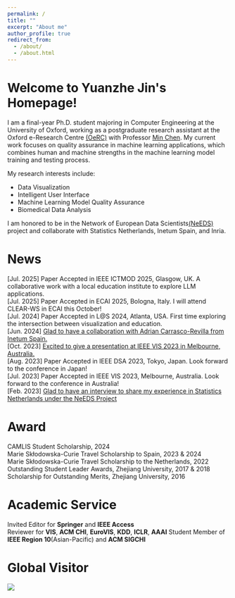 ```yaml
---
permalink: /
title: ""
excerpt: "About me"
author_profile: true
redirect_from:
  - /about/
  - /about.html
---
```


Welcome to Yuanzhe Jin's Homepage! 
======
I am a final-year Ph.D. student majoring in Computer Engineering at the University of Oxford, working as a postgraduate research assistant at the Oxford e-Research Centre [(OeRC)](https://oerc.ox.ac.uk/) with Professor [Min Chen](https://sites.google.com/view/mchen). My current work focuses on quality assurance in machine learning applications, which combines human and machine strengths in the machine learning model training and testing process. 

My research interests include: 
 * Data Visualization
 * Intelligent User Interface
 * Machine Learning Model Quality Assurance
 * Biomedical Data Analysis

I am honored to be in the Network of European Data Scientists[(NeEDS)](https://riseneeds.eu/secondments/previous-secondments-university-of-oxford/yuanzhe-jin-at-centraal-bureau-voor-de-statistiek/) project and collaborate with Statistics Netherlands, Inetum Spain, and Inria.

News
=====
[Jul. 2025] Paper Accepted in IEEE ICTMOD 2025, Glasgow, UK. A collaborative work with a local education institute to explore LLM applications.  
[Jul. 2025] Paper Accepted in ECAI 2025, Bologna, Italy. I will attend CLEAR-WS in ECAI this October!  
[Jul. 2024] Paper Accepted in L@S 2024, Atlanta, USA. First time exploring the intersection between visualization and education.  
[Jun. 2024] [Glad to have a collaboration with Adrian Carrasco-Revilla from Inetum Spain.](https://oerc.ox.ac.uk/news/collaboration-the-key-to-growing/)  
[Oct. 2023] [Excited to give a presentation at IEEE VIS 2023 in Melbourne, Australia.](https://www.youtube.com/watch?v=hBAaiCz18EI)  
[Aug. 2023] Paper Accepted in IEEE DSA 2023, Tokyo, Japan. Look forward to the conference in Japan!  
[Jul. 2023] Paper Accepted in IEEE VIS 2023, Melbourne, Australia. Look forward to the conference in Australia!  
[Feb. 2023] [Glad to have an interview to share my experience in Statistics Netherlands under the NeEDS Project](https://oerc.ox.ac.uk/news/needs-met/)

Award
======
CAMLIS Student Scholarship, 2024  
Marie Skłodowska-Curie Travel Scholarship to Spain, 2023 & 2024  
Marie Skłodowska-Curie Travel Scholarship to the Netherlands, 2022  
Outstanding Student Leader Awards, Zhejiang University, 2017 & 2018  
Scholarship for Outstanding Merits, Zhejiang University, 2016  

Academic Service
=====
Invited Editor for **Springer** and **IEEE Access**  
Reviewer for **VIS**, **ACM CHI**, **EuroVIS**, **KDD**, **ICLR**, **AAAI**
Student Member of **IEEE Region 10**(Asian-Pacific) and **ACM SIGCHI**  

Global Visitor
======
<a href="https://clustrmaps.com/site/1bh5b"  title="Visit tracker"><img src="//www.clustrmaps.com/map_v2.png?d=PMdgG1ndfGcn3xMms6C73KIJOVFI3awa66USOxL7suM&cl=ffffff" /></a>


<script src="../spidernet.js" charset="utf-8"></script> 
<script src="https://cdn.jsdelivr.net/npm/live2d-widget@3.0.4/lib/L2Dwidget.min.js"></script>
<style type="text/css"> canvas#live2dcanvas { border: 0 !important;}</style>
<script type="text/javascript">
setTimeout(() => {
     L2Dwidget.init({
             "model": {
                     "scale": 0.5
             },
             "display": {
                     "position": "right",
                    "width": 90,
                    "height": 130,
                    "hOffset": 0,
                    "vOffset": -20
            },
            "mobile": {
                    "show": true,
                    "scale": 0.5
            },
            "react": {
                    "opacityDefault": 0.7,
                    "opacityOnHover": 0.2
            }
    });
}, 1000)
</script>
